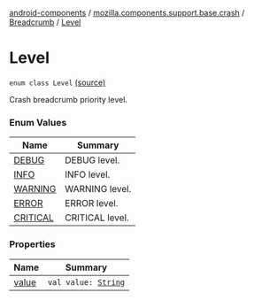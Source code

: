 [android-components](../../../index.md) / [mozilla.components.support.base.crash](../../index.md) / [Breadcrumb](../index.md) / [Level](./index.md)

# Level

`enum class Level` [(source)](https://github.com/mozilla-mobile/android-components/blob/master/components/support/base/src/main/java/mozilla/components/support/base/crash/Breadcrumb.kt#L53)

Crash breadcrumb priority level.

### Enum Values

| Name | Summary |
|---|---|
| [DEBUG](-d-e-b-u-g.md) | DEBUG level. |
| [INFO](-i-n-f-o.md) | INFO level. |
| [WARNING](-w-a-r-n-i-n-g.md) | WARNING level. |
| [ERROR](-e-r-r-o-r.md) | ERROR level. |
| [CRITICAL](-c-r-i-t-i-c-a-l.md) | CRITICAL level. |

### Properties

| Name | Summary |
|---|---|
| [value](value.md) | `val value: `[`String`](https://kotlinlang.org/api/latest/jvm/stdlib/kotlin/-string/index.html) |
